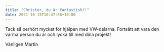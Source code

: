 ```yaml
---
title: "Christer, du är fantastisk!!"
date: 2021-10-15T10:47:58+10:00
---
```


Tack så oerhört mycket för hjälpen med VW-delarna. Fortsätt att vara den varma person du är och lycka till med dina projekt!

Vänligen Martin
